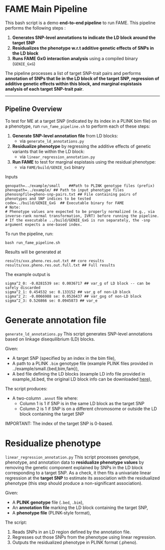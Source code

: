 # FAME Main Pipeline

This bash script is a demo **end-to-end pipeline** to run FAME. This pipeline performs the following steps :

1. **Generates SNP-level annotations to indicate the LD block around the target SNP**
2. **Residualizes the phenotype w.r.t additive genetic effects of SNPs in the LD block**
3. **Runs FAME GxG interaction analysis** using a compiled binary (`GENIE_GxG`)

The pipeline processes a list of target SNP-trait pairs and performs **annotation of SNPs that lie in the LD block of the target SNP, regression of additive genetic effects within this block, and marginal espistasis analysis of each target SNP-trait pair**.

---

## Pipeline Overview

To test for ME at a target SNP (indicated by its index in a PLINK bim file) on a phenotype, run `run_fame_pipeline.sh` to perform each of these steps:

1. **Generate SNP-level annotation file** from LD blocks:
    - via `generate_ld_annotations.py`
2. **Residualize phenotype** by regressing the additive effects of genetic variants that lie within the LD block:
    - via `linear_regression_annotation.py`
3. **Run FAME** to test for marginal espistasis using the residual phenotype:
    - via `FAME/build/GENIE_GxG` binary

Inputs
```
genopath=../example/small    ##Path to PLINK genotype files (prefix)
phenopath=../example/ ## Path to input phenotype files 
phenosnpfile=pheno-snp-pairs.txt ## File containing pairs of phenotypes and SNP indices to be tested
code=../build/GENIE_GxG  ## Executable binary for FAME
# Note:
# Phenotype values are expected to be properly normalized (e.g., via inverse-rank normal transformation, IVRT) before running the pipeline.
# If the executable ../build/GENIE_GxG is run separately, the -snp argument expects a one-based index.
```

To run the pipeline, run:
```
bash run_fame_pipeline.sh
```

Results will be generated at
```
results/xxx.pheno.res.out.txt ## core results
results/xxx.pheno.res.out.full.txt ## Full results
```
The example output is
```
sigma^2_0: -0.0281539 se: 0.0036717 ## var_g of LD block -- can be safely discarded
sigma^2_1: 0.454532 se: 0.133152 ## var_g of non-LD block
sigma^2_2: -0.0066988 se: 0.0526437 ## var_gxg of non-LD block
sigma^2_3: 0.526866 se: 0.0945873 ## var_e

```

# Generate annotation file
`generate_ld_annotations.py`
This script generates SNP-level annotations based on linkage disequilibrium (LD) blocks.

Given:
- A target SNP (specified by an index in the bim file), 
- A path to a PLINK `.bim` genotype file (example PLINK files provided in ../example/small.{bed,bim,fam}), 
- A bed file defining the LD blocks (example LD info file provided in example_ld.bed, the original LD block info can be downloaded [here](https://bitbucket.org/nygcresearch/ldetect-data/src/master/)),

The script produces:
- A two-column `.annot` file where:
  - Column 1 is 1 if SNP is in the same LD block as the target SNP
  - Column 2 is 1 if SNP is on a different chromosome or outside the LD block containing the target SNP

IMPORTANT: The index of the target SNP is 0-based.

# Residualize phenotype
`linear_regression_annotation.py`
This script processes genotype, phenotype, and annotation data to **residualize phenotype values** by removing the genetic component explained by SNPs in the LD block corresponding to a target SNP. As a check, it then fits a univariate linear regression at the **target SNP** to estimate its association with the residualized phenotype (this step should produce a non-significant association).

Given:
- A **PLINK genotype** file (`.bed`, `.bim`),
- An **annotation file** marking the LD block containing the target SNP,
- A **phenotype file** (PLINK-style format),

The script:
1. Reads SNPs in an LD region defined by the annotation file.
2. Regresses out those SNPs from the phenotype using linear regression.
3. Outputs the residualized phenotype in PLINK format (.pheno).
